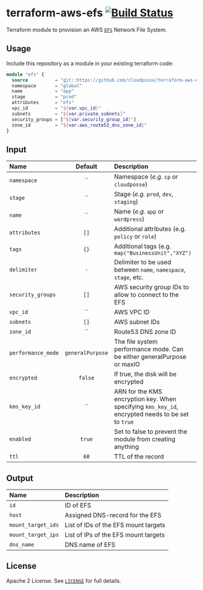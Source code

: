 # terraform-aws-efs [![Build Status](https://travis-ci.org/cloudposse/terraform-aws-efs.svg?branch=master)](https://travis-ci.org/cloudposse/terraform-aws-efs)

Terraform module to provision an AWS [`EFS`](https://aws.amazon.com/efs/) Network File System.


## Usage

Include this repository as a module in your existing terraform code:

```terraform
module "efs" {
  source          = "git::https://github.com/cloudposse/terraform-aws-efs.git?ref=master"
  namespace       = "global"
  name            = "app"
  stage           = "prod"
  attributes      = "efs"
  vpc_id          = "${var.vpc_id}"
  subnets         = "${var.private_subnets}"
  security_groups = ["${var.security_group_id}"]
  zone_id         = "${var.aws_route53_dns_zone_id}"
}
```

## Input

| Name               |     Default      | Description                                                                                       | Required |
|:-------------------|:----------------:|:--------------------------------------------------------------------------------------------------|:--------:|
| `namespace`        |        ``        | Namespace (_e.g._ `cp` or `cloudposse`)                                                           |   Yes    |
| `stage`            |        ``        | Stage (_e.g._ `prod`, `dev`, `staging`)                                                           |   Yes    |
| `name`             |        ``        | Name (_e.g._ `app` or `wordpress`)                                                                |   Yes    |
| `attributes`       |       `[]`       | Additional attributes (e.g. `policy` or `role`)                                                   |    No    |
| `tags`             |       `{}`       | Additional tags  (e.g. `map("BusinessUnit","XYZ")`                                                |    No    |
| `delimiter`        |       `-`        | Delimiter to be used between `name`, `namespace`, `stage`, etc.                                   |    No    |
| `security_groups`  |       `[]`       | AWS security group IDs to allow to connect to the EFS                                             |   Yes    |
| `vpc_id`           |        ``        | AWS VPC ID                                                                                        |   Yes    |
| `subnets`          |       `[]`       | AWS subnet IDs                                                                                    |   Yes    |
| `zone_id`          |        ``        | Route53 DNS zone ID                                                                               |    No    |
| `performance_mode` | `generalPurpose` | The file system performance mode. Can be either generalPurpose or maxIO                           |    No    |
| `encrypted`        |     `false`      | If true, the disk will be encrypted                                                               |    No    |
| `kms_key_id`       |        ``        | ARN for the KMS encryption key. When specifying `kms_key_id`, encrypted needs to be set to `true` |    No    |
| `enabled`          |      `true`      | Set to false to prevent the module from creating anything                                         |    No    |
| `ttl`              |       `60`       | TTL of the record                                                                                 |    No    |



## Output

| Name               | Description                          |
|:-------------------|:-------------------------------------|
| `id`               | ID of EFS                            |
| `host`             | Assigned DNS-record for the EFS      |
| `mount_target_ids` | List of IDs of the EFS mount targets |
| `mount_target_ips` | List of IPs of the EFS mount targets |
| `dns_name`         | DNS name of EFS                      |

## License

Apache 2 License. See [`LICENSE`](LICENSE) for full details.
